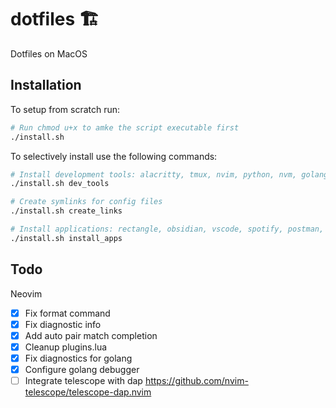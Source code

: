 # dotfiles 🏗

Dotfiles on MacOS

## Installation

To setup from scratch run:

```bash
# Run chmod u+x to amke the script executable first 
./install.sh
```

To selectively install use the following commands:

```bash
# Install development tools: alacritty, tmux, nvim, python, nvm, golang and others 
./install.sh dev_tools

# Create symlinks for config files
./install.sh create_links

# Install applications: rectangle, obsidian, vscode, spotify, postman, docker, alfred and others
./install.sh install_apps
```

## Todo

Neovim

- [x] Fix format command
- [x] Fix diagnostic info
- [x] Add auto pair match completion
- [x] Cleanup plugins.lua
- [x] Fix diagnostics for golang
- [x] Configure golang debugger 
- [ ] Integrate telescope with dap https://github.com/nvim-telescope/telescope-dap.nvim
